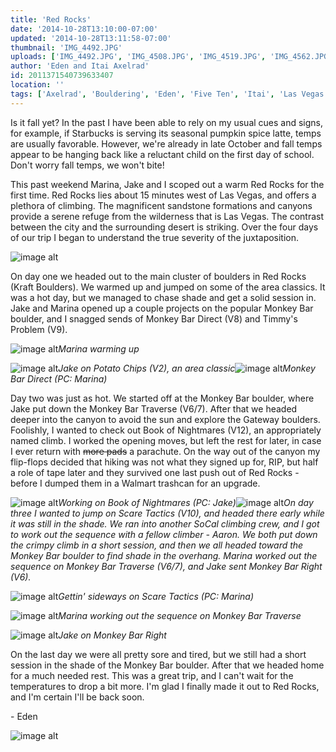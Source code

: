 ```yaml
---
title: 'Red Rocks'
date: '2014-10-28T13:10:00-07:00'
updated: '2014-10-28T13:11:58-07:00'
thumbnail: 'IMG_4492.JPG'
uploads: ['IMG_4492.JPG', 'IMG_4508.JPG', 'IMG_4519.JPG', 'IMG_4562.JPG', 'IMG_4602.jpg', 'IMG_4601.jpg', 'IMG_4590.JPG', 'IMG_4548.JPG', 'IMG_4545.JPG', 'IMG_4488.JPG']
author: 'Eden and Itai Axelrad'
id: 2011371540739633407
location: ''
tags: ['Axelrad', 'Bouldering', 'Eden', 'Five Ten', 'Itai', 'Las Vegas', 'Red Rocks', 'sandstone']
---
```


Is it fall yet? In the past I have been able to rely on my usual cues and signs, for example, if Starbucks is serving its seasonal pumpkin spice latte, temps are usually favorable. However, we're already in late October and fall temps appear to be hanging back like a reluctant child on the first day of school. Don't worry fall temps, we won't bite! 

This past weekend Marina, Jake and I scoped out a warm Red Rocks for the first time. Red Rocks lies about 15 minutes west of Las Vegas, and offers a plethora of climbing. The magnificent sandstone formations and canyons provide a serene refuge from the wilderness that is Las Vegas. The contrast between the city and the surrounding desert is striking. Over the four days of our trip I began to understand the true severity of the juxtaposition. 

![image alt](uploads/IMG_4492.JPG)

On day one we headed out to the main cluster of boulders in Red Rocks (Kraft Boulders). We warmed up and jumped on some of the area classics. It was a hot day, but we managed to chase shade and get a solid session in. Jake and Marina opened up a couple projects on the popular Monkey Bar boulder, and I snagged sends of Monkey Bar Direct (V8) and Timmy's Problem (V9). 

![image alt](uploads/IMG_4508.JPG)*Marina warming up*

![image alt](uploads/IMG_4519.JPG)*Jake on Potato Chips (V2), an area classic*![image alt](uploads/IMG_4562.JPG)*Monkey Bar Direct (PC: Marina)*

Day two was just as hot. We started off at the Monkey Bar boulder, where Jake put down the Monkey Bar Traverse (V6/7). After that we headed deeper into the canyon to avoid the sun and explore the Gateway boulders. Foolishly, I wanted to check out Book of Nightmares (V12), an appropriately named climb. I worked the opening moves, but left the rest for later, in case I ever return with ~~more pads~~ a parachute. On the way out of the canyon my flip-flops decided that hiking was not what they signed up for, RIP, but half a role of tape later and they survived one last push out of Red Rocks - before I dumped them in a Walmart trashcan for an upgrade. 

![image alt](uploads/IMG_4602.jpg)*Working on Book of Nightmares (PC: Jake)*![image alt](uploads/IMG_4601.jpg)*On day three I wanted to jump on Scare Tactics (V10), and headed there early while it was still in the shade. We ran into another SoCal climbing crew, and I got to work out the sequence with a fellow climber - Aaron. We both put down the crimpy climb in a short session, and then we all headed toward the Monkey Bar boulder to find shade in the overhang. Marina worked out the sequence on Monkey Bar Traverse (V6/7), and Jake sent Monkey Bar Right (V6).*

![image alt](uploads/IMG_4590.JPG)*Gettin' sideways on Scare Tactics (PC: Marina)*

![image alt](uploads/IMG_4548.JPG)*Marina working out the sequence on Monkey Bar Traverse*

![image alt](uploads/IMG_4545.JPG)*Jake on Monkey Bar Right*

On the last day we were all pretty sore and tired, but we still had a short session in the shade of the Monkey Bar boulder. After that we headed home for a much needed rest. This was a great trip, and I can't wait for the temperatures to drop a bit more. I'm glad I finally made it out to Red Rocks, and I'm certain I'll be back soon. 

\- Eden

![image alt](uploads/IMG_4488.JPG)

